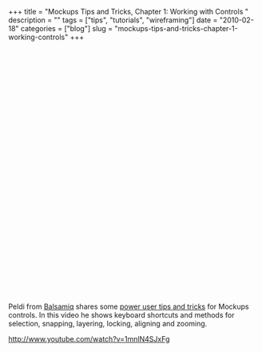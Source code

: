 +++
title = "Mockups Tips and Tricks, Chapter 1: Working with Controls 	"
description = ""
tags = ["tips", "tutorials", "wireframing"]
date = "2010-02-18"
categories = ["blog"]
slug = "mockups-tips-and-tricks-chapter-1-working-controls"
+++



  <div class="video">
<object width="610" height="494"><param name="movie" value="http://www.youtube.com/v/1mnlN4SJxFg&amp;hl=en_US&amp;fs=1&amp;"></param><param name="allowFullScreen" value="true"></param><param name="allowscriptaccess" value="always"></param><embed src="http://www.youtube.com/v/1mnlN4SJxFg&amp;hl=en_US&amp;fs=1&amp;" type="application/x-shockwave-flash" allowscriptaccess="always" allowfullscreen="true" width="610" height="494"></embed></object></div>
<p>Peldi from <a href="http://balsamiq.com/">Balsamiq</a> shares some <a href="http://www.youtube.com/watch?v=1mnlN4SJxFg">power user tips and tricks</a> for Mockups controls. In this video he shows keyboard shortcuts and methods for selection, snapping, layering, locking, aligning and zooming.</p>
    
  <a href="http://www.youtube.com/watch?v=1mnlN4SJxFg">http://www.youtube.com/watch?v=1mnlN4SJxFg</a>
